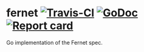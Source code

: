 # fernet [![Travis-CI](https://travis-ci.org/dcowgill/fernet.svg)](https://travis-ci.org/dcowgill/fernet) [![GoDoc](https://godoc.org/github.com/dcowgill/fernet?status.svg)](http://godoc.org/github.com/dcowgill/fernet) [![Report card](https://goreportcard.com/badge/github.com/dcowgill/fernet)](https://goreportcard.com/report/github.com/dcowgill/fernet)

Go implementation of the Fernet spec.

